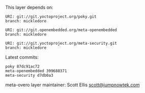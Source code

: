 This layer depends on:

    URI: git://git.yoctoproject.org/poky.git
    branch: mickledore

    URI: git://git.openembedded.org/meta-openembedded
    branch: mickledore

    URI: git://git.yoctoproject.org/meta-security.git
    branch: mickledore

Latest commits:

    poky 87dc91ac72
    meta-openembedded 399688371
    meta-security d7db0a3

meta-overo layer maintainer: Scott Ellis <scott@jumpnowtek.com>
